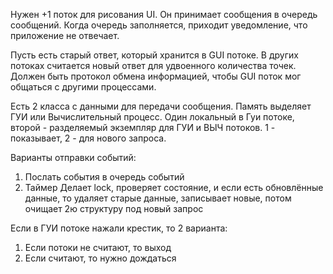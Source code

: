 Нужен +1 поток для рисования UI. Он принимает сообщения в очередь сообщений. Когда очередь заполняется, приходит уведомление, что приложение не отвечает.

Пусть есть старый ответ, который хранится в GUI потоке. В других потоках считается новый ответ для удвоенного количества точек. Должен быть протокол обмена информацией, чтобы GUI поток мог общаться с другими процессами.

Есть 2 класса с данными для передачи сообщения. Память выделяет ГУИ или Вычислительный процесс. Один локальный в Гуи потоке, второй - разделяемый экземпляр для ГУИ и ВЫЧ потоков. 1 - показывает, 2 - для нового запроса.

Варианты отправки событий:
1) Послать события в очередь событий
2) Таймер
Делает lock, проверяет состояние, и если есть обновлённые данные, то удаляет старые данные, записывает новые, потом очищает 2ю структуру под новый запрос

Если в ГУИ потоке нажали крестик, то 2 варианта:
1) Если потоки не считают, то выход
2) Если считают, то нужно дождаться